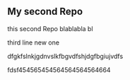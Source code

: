 ## My second Repo

this second Repo
blablabla bl 

third line new one 

dfgkfslnkjgdnvslkfbgvdfshjdgfbgiujvdfs

fdsf454565454564564564564664
